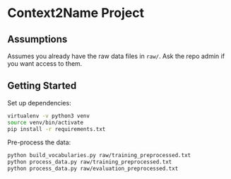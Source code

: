 # Context2Name Project

## Assumptions

Assumes you already have the raw data files in `raw/`.  Ask
the repo admin if you want access to them.

## Getting Started

Set up dependencies:

```bash
virtualenv -v python3 venv
source venv/bin/activate
pip install -r requirements.txt
```

Pre-process the data:

```bash
python build_vocabularies.py raw/training_preprocessed.txt
python process_data.py raw/training_preprocessed.txt
python process_data.py raw/evaluation_preprocessed.txt
```

